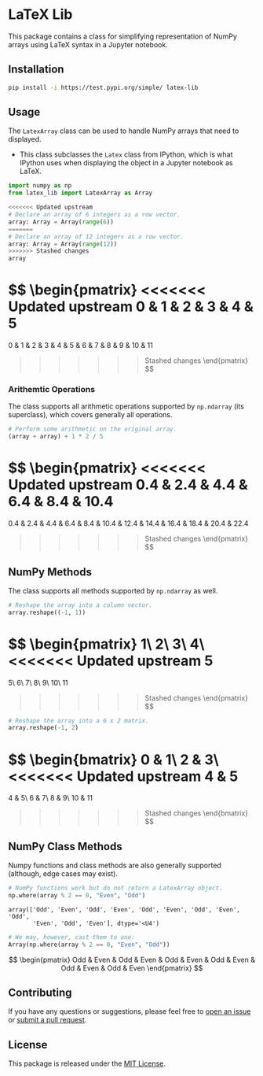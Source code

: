 # LaTeX Lib

This package contains a class for simplifying representation of NumPy arrays using LaTeX syntax in a Jupyter notebook.

## Installation

```bash
pip install -i https://test.pypi.org/simple/ latex-lib
```

## Usage

The `LatexArray` class can be used to handle NumPy arrays that need to displayed.

* This class subclasses the `Latex` class from IPython, which is what IPython uses when displaying the object in a Jupyter notebook as LaTeX.


```python
import numpy as np
from latex_lib import LatexArray as Array

<<<<<<< Updated upstream
# Declare an array of 6 integers as a row vector.
array: Array = Array(range(6))
=======
# Declare an array of 12 integers as a row vector.
array: Array = Array(range(12))
>>>>>>> Stashed changes
array
```





$$
\begin{pmatrix}
<<<<<<< Updated upstream
0 & 1 & 2 & 3 & 4 & 5
=======
0 & 1 & 2 & 3 & 4 & 5 & 6 & 7 & 8 & 9 & 10 & 11
>>>>>>> Stashed changes
\end{pmatrix}
$$




### Arithemtic Operations

The class supports all arithmetic operations supported by `np.ndarray` (its superclass),
which covers generally all operations.


```python
# Perform some arithmetic on the original array.
(array + array) + 1 * 2 / 5
```





$$
\begin{pmatrix}
<<<<<<< Updated upstream
0.4 & 2.4 & 4.4 & 6.4 & 8.4 & 10.4
=======
0.4 & 2.4 & 4.4 & 6.4 & 8.4 & 10.4 & 12.4 & 14.4 & 16.4 & 18.4 & 20.4 & 22.4
>>>>>>> Stashed changes
\end{pmatrix}
$$




## NumPy Methods

The class supports all methods supported by `np.ndarray` as well.


```python
# Reshape the array into a column vector.
array.reshape((-1, 1))
```





$$
\begin{pmatrix}
1\\
2\\
3\\
4\\
<<<<<<< Updated upstream
5
=======
5\\
6\\
7\\
8\\
9\\
10\\
11
>>>>>>> Stashed changes
\end{pmatrix}
$$





```python
# Reshape the array into a 6 x 2 matrix.
array.reshape(-1, 2)
```





$$
\begin{bmatrix}
0 & 1\\
2 & 3\\
<<<<<<< Updated upstream
4 & 5
=======
4 & 5\\
6 & 7\\
8 & 9\\
10 & 11
>>>>>>> Stashed changes
\end{bmatrix}
$$




## NumPy Class Methods

Numpy functions and class methods are also generally supported (although, edge cases may exist).


```python
# NumPy functions work but do not return a LatexArray object.
np.where(array % 2 == 0, "Even", "Odd")
```




    array(['Odd', 'Even', 'Odd', 'Even', 'Odd', 'Even', 'Odd', 'Even', 'Odd',
           'Even', 'Odd', 'Even'], dtype='<U4')




```python
# We may, however, cast them to one:
Array(np.where(array % 2 == 0, "Even", "Odd"))
```





$$
\begin{pmatrix}
Odd & Even & Odd & Even & Odd & Even & Odd & Even & Odd & Even & Odd & Even
\end{pmatrix}
$$




## Contributing

If you have any questions or suggestions, please feel free to [open an issue](https://github.com/suli-g/latex-lib/issues) or [submit a pull request](https://github.com/suli-g/latex-lib/pulls).

## License

This package is released under the [MIT License](https://github.com/suli-g/latex-lib/blob/main/LICENSE).
